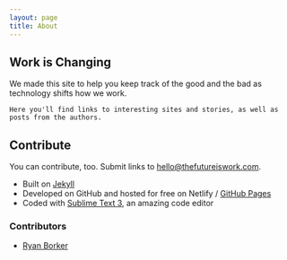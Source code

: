 ```yaml
---
layout: page
title: About
---
```


## Work is Changing

<p class="message">
  We made this site to help you keep track of the good and the bad as technology shifts how we work.
</p>

	Here you'll find links to interesting sites and stories, as well as posts from the authors.

## Contribute

You can contribute, too. Submit links to [hello@thefutureiswork.com](mailto:hello@thefutureiswork.com).

* Built on [Jekyll](http://jekyllrb.com)
* Developed on GitHub and hosted for free on Netlify / [GitHub Pages](https://pages.github.com)
* Coded with [Sublime Text 3](http://sublimetext.com), an amazing code editor

### Contributors

* [Ryan Borker](https://borker.com)
